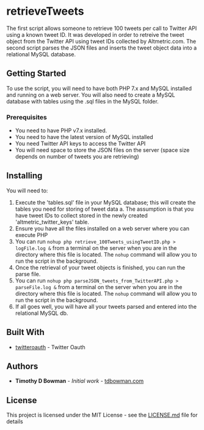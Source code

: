 # retrieveTweets
The first script allows someone to retrieve 100 tweets per call to Twitter API using a known tweet ID. It was developed in order to retreive the tweet object from the Twitter API using tweet IDs collected by Altmetric.com. The second script parses the JSON files and inserts the tweet object data into a relational MySQL database.

## Getting Started
To use the script, you will need to have both PHP 7.x and MySQL installed and running on a web server. You will also need to create a MySQL database with tables using the .sql files in the MySQL folder.

### Prerequisites
- You need to have PHP v7.x installed.
- You need to have the latest version of MySQL installed
- You need Twitter API keys to access the Twitter API
- You will need space to store the JSON files on the server (space size depends on number of tweets you are retrieving)

## Installing
You will need to:
1. Execute the 'tables.sql' file in your MySQL database; this will create the tables you need for storing of tweet data
    a. The assumption is that you have tweet IDs to collect stored in the newly created 'altmetric_twitter_keys' table.
2. Ensure you have all the files installed on a web server where you can execute PHP
3. You can run `nohup php retrieve_100Tweets_usingTweetID.php > logFile.log &` from a terminal on the server when you are in the directory where this file is located.  The `nohup` command will allow you to run the script in the background.
4. Once the retrieval of your tweet objects is finished, you can run the parse file.
5. You can run `nohup php parseJSON_tweets_from_TwitterAPI.php > parseFile.log &` from a terminal on the server when you are in the directory where this file is located. The `nohup` command will allow you to run the script in the background.
6. If all goes well, you will have all your tweets parsed and entered into the relational MySQL db.


## Built With

* [twitteroauth](https://github.com/abraham/twitteroauth) - Twitter Oauth


## Authors

* **Timothy D Bowman** - *Initial work* - [tdbowman.com](https://www.tdbowman.com/)


## License

This project is licensed under the MIT License - see the [LICENSE.md](LICENSE.md) file for details


